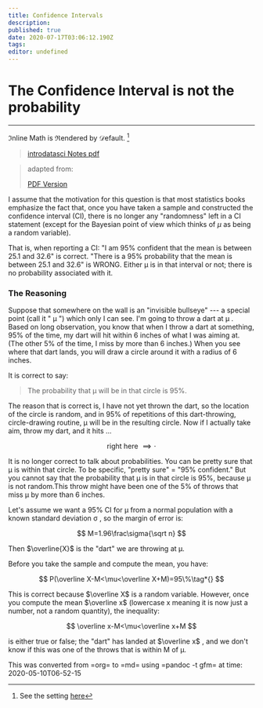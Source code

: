 ```yaml
---
title: Confidence Intervals
description: 
published: true
date: 2020-07-17T03:06:12.190Z
tags: 
editor: undefined
---
```


# The Confidence Interval is not the probability
---
$\Im$nline Math is $\Re$endered by $\mathcal{D}$efault. [^1]

> [introdatasci Notes pdf](/introdatasci.pdf)

[^1]: See the setting [here](http://121.210.19.69:81/a/rendering)

> adapted from:
>
> 
>   
>
> [PDF Version](Attachments/Thinking_About_Data/ConfIntNotes.pdf)

I assume that the motivation for this question is that most statistics
books emphasize the fact that, once you have taken a sample and
constructed the confidence interval (CI), there is no longer any
"randomness" left in a CI statement (except for the Bayesian point of
view which thinks of $\mu$ as being a random variable).

That is, when reporting a CI: "I am 95% confident that the mean is
between 25.1 and 32.6" is correct. "There is a 95% probability that the
mean is between 25.1 and 32.6" is WRONG. Either μ is in that interval or
not; there is no probability associated with it.

### The Reasoning

Suppose that somewhere on the wall is an "invisible bullseye" --- a
special point (call it " μ ") which only I can see. I'm going to throw a
dart at μ . Based on long observation, you know that when I throw a dart
at something, 95% of the time, my dart will hit within 6 inches of what
I was aiming at. (The other 5% of the time, I miss by more than 6
inches.) When you see where that dart lands, you will draw a circle
around it with a radius of 6 inches.

It is correct to say:

> The probability that μ will be in that circle is 95%.

The reason that is correct is, I have not yet thrown the dart, so the
location of the circle is random, and in 95% of repetitions of this
dart-throwing, circle-drawing routine, μ will be in the resulting
circle. Now if I actually take aim, throw my dart, and it hits ...

$$
\text{right here }\implies  \cdot
$$

It is no longer correct to talk about probabilities. You can be pretty
sure that μ is within that circle. To be specific, "pretty sure" = "95%
confident." But you cannot say that the probability that μ is in that
circle is 95%, because μ is not random.This throw might have been one of
the 5% of throws that miss μ by more than 6 inches.

Let's assume we want a 95% CI for μ from a normal population with a
known standard deviation σ , so the margin of error is:

$$
M=1.96\frac\sigma{\sqrt n}
$$

Then $\overline{X}$ is the "dart" we are throwing at μ.

Before you take the sample and compute the mean, you have:

$$
P(\overline
X-M<\mu<\overline X+M)=95\%\tag*{}
$$

This is correct because $\overline X$ is a random variable. However,
once you compute the mean $\overline x$ (lowercase x meaning it is now
just a number, not a random quantity), the inequality:

$$
\overline x-M<\mu<\overline x+M
$$

is either true or false; the "dart" has landed at $\overline x$ , and we
don't know if this was one of the throws that is within M of μ.

This was converted from =org= to =md= using =pandoc -t gfm= at time: 
2020-05-10T06-52-15

